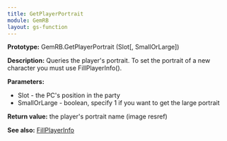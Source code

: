 ```yaml
---
title: GetPlayerPortrait
module: GemRB
layout: gs-function
---
```


**Prototype:** GemRB.GetPlayerPortrait (Slot[, SmallOrLarge])

**Description:** Queries the player's portrait. To set the portrait of a 
new character you must use FillPlayerInfo().

**Parameters:**
  * Slot         - the PC's position in the party
  * SmallOrLarge - boolean, specify 1 if you want to get the large portrait

**Return value:** the player's portrait name (image resref)

**See also:** [FillPlayerInfo](FillPlayerInfo.md)

